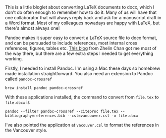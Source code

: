 
This is a little bloglet about converting LaTeX documents to docx, which I don't do often enough to remember how to do it. Many of us will have that one collaborator that will always reply back and ask for a manuscript draft in a Word format. Most of my colleagues nowadays are happy with LaTeX, but there's almost always one! 

Pandoc makes it super easy to convert a LaTeX source file to docx format, and can be persuaded to include references, most internal cross references, figures, tables etc. [This blog](https://medium.com/@zhelinchen91/how-to-convert-from-latex-to-ms-word-with-pandoc-f2045a762293) from Zhelin Chan got me most of the way there, but there are a few extra steps I needed to get everything working.

Firstly, I needed to install Pandoc. I'm using a Mac these days so homebrew made installation straightforward. You also need an extension to Pandoc called `pandoc-crossref`

```
brew install pandoc pandoc-crossref
```


With these applications installed, the command to convert from `file.tex` to `file.docx` is 

```
pandoc --filter pandoc-crossref --citeproc file.tex --bibliography=references.bib --csl=vancouver.csl -o file.docx
```


I've also pointed the application at `vacouver.csl` to format the references in the Vancouver style. 